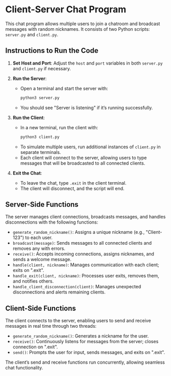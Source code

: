 # Client-Server Chat Program

This chat program allows multiple users to join a chatroom and broadcast messages with random nicknames. It consists of two Python scripts: `server.py` and `client.py`.

## Instructions to Run the Code

1. **Set Host and Port**: Adjust the `host` and `port` variables in both `server.py` and `client.py` if necessary.

2. **Run the Server**:
   - Open a terminal and start the server with:
     ```bash
     python3 server.py
     ```
   - You should see "Server is listening" if it’s running successfully.

3. **Run the Client**:
   - In a new terminal, run the client with:
     ```bash
     python3 client.py
     ```
   - To simulate multiple users, run additional instances of `client.py` in separate terminals.
   - Each client will connect to the server, allowing users to type messages that will be broadcasted to all connected clients.

4. **Exit the Chat**:
   - To leave the chat, type `.exit` in the client terminal.
   - The client will disconnect, and the script will end.

## Server-Side Functions
The server manages client connections, broadcasts messages, and handles disconnections with the following functions:
- `generate_random_nickname()`: Assigns a unique nickname (e.g., "Client-123") to each user.
- `broadcast(message)`: Sends messages to all connected clients and removes any with errors.
- `receive()`: Accepts incoming connections, assigns nicknames, and sends a welcome message.
- `handle(client, nickname)`: Manages communication with each client; exits on ".exit".
- `handle_exit(client, nickname)`: Processes user exits, removes them, and notifies others.
- `handle_client_disconnection(client)`: Manages unexpected disconnections and alerts remaining clients.

## Client-Side Functions
The client connects to the server, enabling users to send and receive messages in real time through two threads:
- `generate_random_nickname()`: Generates a nickname for the user.
- `receive()`: Continuously listens for messages from the server; closes connection on ".exit".
- `send()`: Prompts the user for input, sends messages, and exits on ".exit".

The client’s send and receive functions run concurrently, allowing seamless chat functionality.
